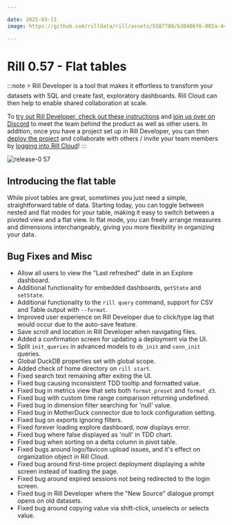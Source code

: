 ```yaml
---

date: 2025-03-11
image: https://github.com/rilldata/rill/assets/5587788/b30486f6-002a-445d-8a1b-955b6ec0066d

---
```


# Rill 0.57 - Flat tables

:::note
⚡ Rill Developer is a tool that makes it effortless to transform your datasets with SQL and create fast, exploratory dashboards. Rill Cloud can then help to enable shared collaboration at scale.

To [try out Rill Developer, check out these instructions](/home/install) and [join us over on Discord](https://bit.ly/3bbcSl9) to meet the team behind the product as well as other users. In addition, once you have a project set up in Rill Developer, you can then [deploy the project](/deploy/deploy-dashboard) and collaborate with others / invite your team members by [logging into Rill Cloud](https://ui.rilldata.com)!
:::

![release-0 57](<https://cdn.rilldata.com/docs/release-notes/release-057.gif>)

## Introducing the flat table
While pivot tables are great, sometimes you just need a simple, straightforward table of data. Starting today, you can toggle between nested and flat modes for your table, making it easy to switch between a pivoted view and a flat view. In flat mode, you can freely arrange measures and dimensions interchangeably, giving you more flexibility in organizing your data.

## Bug Fixes and Misc
- Allow all users to view the "Last refreshed" date in an Explore dashboard.
- Additional functionality for embedded dashboards, `getState` and `setState`.
- Additional functionality to the `rill query` command, support for CSV and Table output with `--format`.
- Improved user experience on Rill Developer due to click/type lag that would occur due to the auto-save feature.
- Save scroll and location in Rill Developer when navigating files. 
- Added a confirmation screen for updating a deployment via the UI.
- Split `init_queries` in advanced models to `db_init` and `conn_init` queries.
- Global DuckDB properties set with global scope.
- Added check of home directory on `rill start`.
- Fixed search text remaining after exiting the UI.
- Fixed bug causing inconsistent TDD tooltip and formatted value.
- Fixed bug in metrics view that sets both `format_preset` and `format_d3`.
- Fixed bug with custom time range comparison returning undefined.
- Fixed bug in dimension filter searching for 'null' value.
- Fixed bug in MotherDuck connector due to lock configuration setting.
- Fixed bug on exports ignoring filters.
- Fixed forever loading explore dashboard, now displays error.
- Fixed bug where false displayed as 'null' in TDD chart.
- Fixed bug when sorting on a delta column in pivot table.
- Fixed bugs around logo/favicon upload issues, and it's effect on organization object in Rill Cloud.
- Fixed bug around first-time project deployment displaying a white screen instead of loading the page.
- Fixed bug around expired sessions not being redirected to the login screen.
- Fixed bug in Rill Developer where the "New Source" dialogue prompt opens on old datasets.
- Fixed bug around copying value via shift-click, unselects or selects value.

